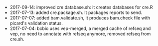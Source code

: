 - 2017-09-14: improved cre.database.sh: it creates databases for cre.R
- 2017-07-13: added cre.package.sh. It packages reports to send.
- 2017-07-07: added bam.validate.sh, it produces bam.check file with picard's validation status.
- 2017-07-04: bcbio uses vep-merged, a merged cache of refseq and vep, no need to annotate with refseq anymore, removed refseq from cre.sh.
